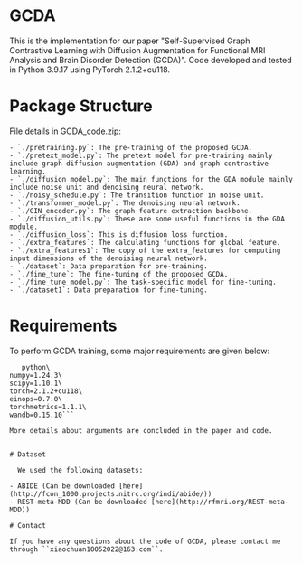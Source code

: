 # GCDA

This is the implementation for  our paper "Self-Supervised Graph Contrastive Learning with Diffusion Augmentation for Functional MRI Analysis and Brain Disorder Detection (GCDA)". Code developed and tested in Python 3.9.17 using PyTorch 2.1.2+cu118. 

# Package Structure 

File details in GCDA_code.zip:

    - `./pretraining.py`: The pre-training of the proposed GCDA.
    - `./pretext_model.py`: The pretext model for pre-training mainly include graph diffusion augmentation (GDA) and graph contrastive learning.
    - `./diffusion_model.py`: The main functions for the GDA module mainly include noise unit and denoising neural network.
    - `./noisy_schedule.py`: The transition function in noise unit.
    - `./transformer_model.py`: The denoising neural network.
    - `./GIN_encoder.py`: The graph feature extraction backbone. 
    - `./diffusion_utils.py`: These are some useful functions in the GDA module. 
    - `./diffusion_loss`: This is diffusion loss function.
    - `./extra_features`: The calculating functions for global feature. 
    - `./extra_features1`: The copy of the extra_features for computing input dimensions of the denoising neural network. 
    - `./dataset`: Data preparation for pre-training. 
    - `./fine_tune`: The fine-tuning of the proposed GCDA.
    - `./fine_tune_model.py`: The task-specific model for fine-tuning.
    - `./dataset1`: Data preparation for fine-tuning. 

# Requirements

To perform GCDA training, some major requirements are given below:

```
   python\
numpy=1.24.3\
scipy=1.10.1\
torch=2.1.2+cu118\
einops=0.7.0\
torchmetrics=1.1.1\
wandb=0.15.10```

More details about arguments are concluded in the paper and code.


# Dataset
    
  We used the following datasets:
 
- ABIDE (Can be downloaded [here](http://fcon_1000.projects.nitrc.org/indi/abide/))
- REST-meta-MDD (Can be downloaded [here](http://rfmri.org/REST-meta-MDD))

# Contact

If you have any questions about the code of GCDA, please contact me through ``xiaochuan10052022@163.com``.




